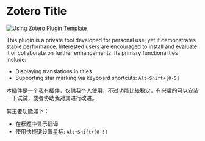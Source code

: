 # Zotero Title

[![Using Zotero Plugin Template](https://img.shields.io/badge/Using-Zotero%20Plugin%20Template-blue?style=flat-square&logo=github)](https://github.com/windingwind/zotero-plugin-template)

This plugin is a private tool developed for personal use, yet it demonstrates stable performance. Interested users are
encouraged to install and evaluate it or collaborate on further enhancements. Its primary functionalities include:

- Displaying translations in titles
- Supporting star marking via keyboard shortcuts: `Alt+Shift+[0-5]`

本插件是一个私有插件，仅供我个人使用，不过功能比较稳定，有兴趣的可以安装一下试试，或者协助我对其进行改进。

其主要功能如下：

- 在标题中显示翻译
- 使用快捷键设置星标: `Alt+Shift+[0-5]`
